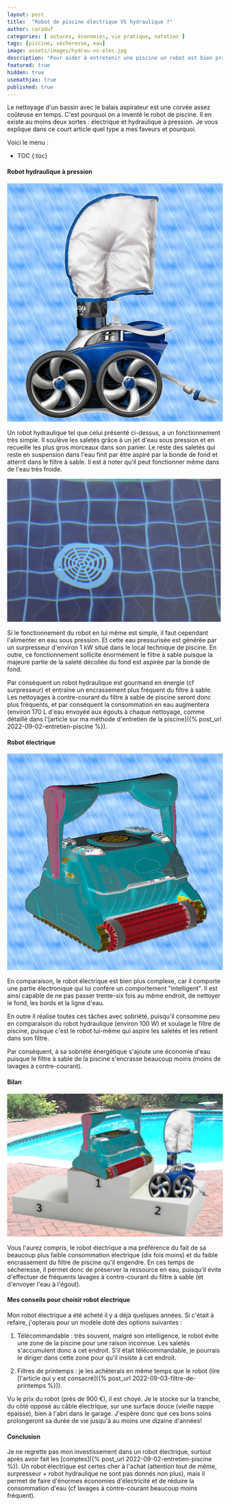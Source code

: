 ```yaml
---
layout: post
title:  "Robot de piscine électrique VS hydraulique ?"
author: caraduf
categories: [ astuces, économies, vie pratique, natation ]
tags: [piscine, sécheresse, eau]
image: assets/images/hydrau-vs-elec.jpg
description: "Pour aider à entretenir une piscine un robot est bien pratique. Mais quel type choisir électrique ou hydraulique ?"
featured: true
hidden: true
usemathjax: true
published: true
---
```


Le nettoyage d'un bassin avec le balais aspirateur est une corvée assez coûteuse en temps. C'est pourquoi on a inventé le robot de piscine. Il en existe au moins deux sortes : électrique et hydraulique à pression. Je vous explique dans ce court article quel type a mes faveurs et pourquoi.


Voici le menu :

* TOC
{:toc}

#### Robot hydraulique à pression

![Robot hydraulique à pression](/assets/images/robot-hydraulique.jpg "Robot hydraulique à pression pour nettoyer la piscine")

Un robot hydraulique tel que celui présenté ci-dessus, a un fonctionnement très simple. Il soulève les saletés grâce à un jet d'eau sous pression et en recueille les plus gros morceaux dans son panier. Le reste des saletés qui reste en suspension dans l'eau finit par être aspiré par la bonde de fond et atterrit dans le filtre à sable. Il est à noter qu'il peut fonctionner même dans de l'eau très froide.

![Bonde de fond](/assets/images/bonde-fond.jpg "Bonde de fond aspirant des saletés en suspension")

Si le fonctionnement du robot en lui même est simple, il faut cependant l'alimenter en eau sous pression. Et cette eau pressurisée est générée par un surpresseur d'environ 1 kW situé dans le local technique de piscine. En outre, ce fonctionnement sollicite énormément le filtre à sable puisque la majeure partie de la saleté décollée du fond est aspirée par la bonde de fond.

Par conséquent un robot hydraulique est gourmand en énergie (cf surpresseur) et entraîne un encrassement plus fréquent du filtre à sable. Les nettoyages à contre-courant du filtre à sable de piscine seront donc plus fréquents, et par conséquent la consommation en eau augmentera (environ 170 L d'eau envoyée aux égouts à chaque nettoyage, comme détaillé dans l'[article sur ma méthode d'entretien de la piscine]({% post_url 2022-09-02-entretien-piscine %}).


#### Robot électrique

![Robot électrique](/assets/images/robot-electrique.jpg "Robot électrique pour nettoyer la piscine")

En comparaison, le robot électrique est bien plus complexe, car il comporte une partie électronique qui lui confère un comportement "intelligent". Il est ainsi capable de ne pas passer trente-six fois au même endroit, de nettoyer le fond, les bords et la ligne d'eau. 

En outre il réalise toutes ces tâches avec sobriété, puisqu'il consomme peu en comparaison du robot hydraulique (environ 100 W) et soulage le filtre de piscine, puisque c'est le robot lui-même qui aspire les saletés et les retient dans son filtre.

Par conséquent, à sa sobriété énergétique s'ajoute une économie d'eau puisque le filtre à sable de la piscine s'encrasse beaucoup moins (moins de lavages à contre-courant).

#### Bilan

![Podium](/assets/images/podium.jpg "Robot électrique sur la première marche du podium")

Vous l'aurez compris, le robot électrique a ma préférence du fait de sa beaucoup plus faible consommation électrique (dix fois moins) et du faible encrassement du filtre de piscine qu'il engendre. En ces temps de sécheresse, il permet donc de préserver la ressource en eau, puisqu'il évite d'effectuer de fréquents lavages à contre-courant du filtre à sable (et d'envoyer l'eau à l'égout).

#### Mes conseils pour choisir robot électrique

Mon robot électrique a été acheté il y a déjà quelques années. Si c'était à refaire, j'opterais pour un modèle doté des options suivantes :

1. Télécommandable : très souvent, malgré son intelligence, le robot évite une zone de la piscine pour une raison inconnue. Les saletés s'accumulent donc à cet endroit. S'il était télécommandable, je pourrais le diriger dans cette zone pour qu'il insiste à cet endroit.

2. Filtres de printemps : je les achèterais en même temps que le robot (lire [l'article qui y est consacré]({% post_url 2022-09-03-filtre-de-printemps %})).

Vu le prix du robot (près de 900 €), il est choyé. Je le stocke sur la tranche, du côté opposé au câble électrique, sur une surface douce (vieille nappe épaisse), bien à l'abri dans le garage. J'espère donc que ces bons soins prolongeront sa durée de vie jusqu'à au moins une dizaine d'années!


#### Conclusion

Je ne regrette pas mon investissement dans un robot électrique, surtout après avoir fait les [comptes]({% post_url 2022-09-02-entretien-piscine %}). Un robot électrique est certes cher à l'achat (attention tout de même, surpresseur + robot hydraulique ne sont pas donnés non plus), mais il permet de faire d'énormes économies d'électricité et de réduire la consommation d'eau (cf lavages à contre-courant beaucoup moins fréquent).

